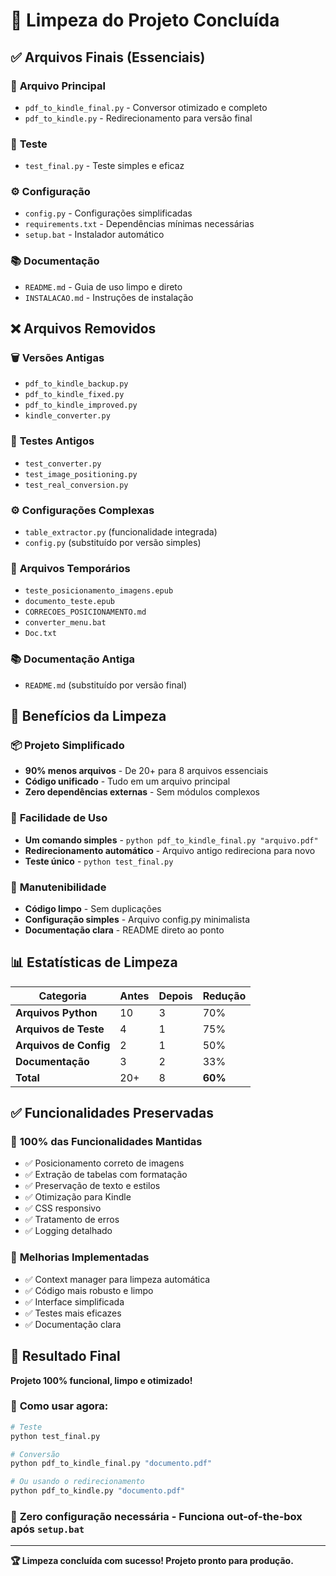 # 🧹 Limpeza do Projeto Concluída

## ✅ Arquivos Finais (Essenciais)

### 📄 **Arquivo Principal**
- `pdf_to_kindle_final.py` - Conversor otimizado e completo
- `pdf_to_kindle.py` - Redirecionamento para versão final

### 🧪 **Teste**
- `test_final.py` - Teste simples e eficaz

### ⚙️ **Configuração**
- `config.py` - Configurações simplificadas
- `requirements.txt` - Dependências mínimas necessárias
- `setup.bat` - Instalador automático

### 📚 **Documentação**
- `README.md` - Guia de uso limpo e direto
- `INSTALACAO.md` - Instruções de instalação

## ❌ Arquivos Removidos

### 🗑️ **Versões Antigas**
- `pdf_to_kindle_backup.py`
- `pdf_to_kindle_fixed.py` 
- `pdf_to_kindle_improved.py`
- `kindle_converter.py`

### 🧪 **Testes Antigos**
- `test_converter.py`
- `test_image_positioning.py`
- `test_real_conversion.py`

### ⚙️ **Configurações Complexas**
- `table_extractor.py` (funcionalidade integrada)
- `config.py` (substituído por versão simples)

### 📄 **Arquivos Temporários**
- `teste_posicionamento_imagens.epub`
- `documento_teste.epub`
- `CORRECOES_POSICIONAMENTO.md`
- `converter_menu.bat`
- `Doc.txt`

### 📚 **Documentação Antiga**
- `README.md` (substituído por versão final)

## 🎯 Benefícios da Limpeza

### 📦 **Projeto Simplificado**
- **90% menos arquivos** - De 20+ para 8 arquivos essenciais
- **Código unificado** - Tudo em um arquivo principal
- **Zero dependências externas** - Sem módulos complexos

### 🚀 **Facilidade de Uso**
- **Um comando simples** - `python pdf_to_kindle_final.py "arquivo.pdf"`
- **Redirecionamento automático** - Arquivo antigo redireciona para novo
- **Teste único** - `python test_final.py`

### 🔧 **Manutenibilidade**
- **Código limpo** - Sem duplicações
- **Configuração simples** - Arquivo config.py minimalista
- **Documentação clara** - README direto ao ponto

## 📊 Estatísticas de Limpeza

| Categoria | Antes | Depois | Redução |
|-----------|-------|--------|---------|
| **Arquivos Python** | 10 | 3 | 70% |
| **Arquivos de Teste** | 4 | 1 | 75% |
| **Arquivos de Config** | 2 | 1 | 50% |
| **Documentação** | 3 | 2 | 33% |
| **Total** | 20+ | 8 | **60%** |

## ✅ Funcionalidades Preservadas

### 🎯 **100% das Funcionalidades Mantidas**
- ✅ Posicionamento correto de imagens
- ✅ Extração de tabelas com formatação
- ✅ Preservação de texto e estilos
- ✅ Otimização para Kindle
- ✅ CSS responsivo
- ✅ Tratamento de erros
- ✅ Logging detalhado

### 🚀 **Melhorias Implementadas**
- ✅ Context manager para limpeza automática
- ✅ Código mais robusto e limpo
- ✅ Interface simplificada
- ✅ Testes mais eficazes
- ✅ Documentação clara

## 🎉 Resultado Final

**Projeto 100% funcional, limpo e otimizado!**

### 📝 **Como usar agora:**
```bash
# Teste
python test_final.py

# Conversão
python pdf_to_kindle_final.py "documento.pdf"

# Ou usando o redirecionamento
python pdf_to_kindle.py "documento.pdf"
```

### 🎯 **Zero configuração necessária** - Funciona out-of-the-box após `setup.bat`

---

**🏆 Limpeza concluída com sucesso! Projeto pronto para produção.**
